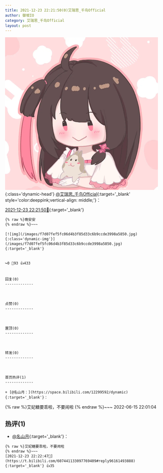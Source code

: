 ```yaml
---
title: 2021-12-23 22:21:50(0)艾瑞思_千鸟Official
author: 御坂IO
category: 艾瑞思_千鸟Official
layout: post
---
```


![img](/images/7e08840c56f251de28bdf766b647bd5fe9a5d50a.jpg){:class='dynamic-head'}
[@艾瑞思_千鸟Official](https://space.bilibili.com/1090010845/dynamic){:target='_blank' style='color:deeppink;vertical-align: middle;'}：

[2021-12-23 22:21:50🔗](https://t.bilibili.com/607441133097769409){:target='_blank'}

~~~
{% raw %}晚安安
{% endraw %}~~~

[![img](/images/f7d07fef5fc06d4b3f85d33c6b9ccde3998a5850.jpg){:class='dynamic-img'}](/images/f7d07fef5fc06d4b3f85d33c6b9ccde3998a5850.jpg){:target='_blank'}


↪️0 💬93 👍433


回复(0)
-------------



点赞(0)
-------------



置顶(0)
-------------



转发(0)
-------------



首页热评(1)
-------------

+ [@名山月：](https://space.bilibili.com/12299592/dynamic){:target='_blank'}：
~~~
{% raw %}艾妃糖要乖啦，不要闹啦
{% endraw %}~~~
2022-06-15 22:01:04


热评(1)
-------------

+ [@名山月](https://space.bilibili.com/12299592/dynamic){:target='_blank'}：
~~~
{% raw %}艾妃糖要乖啦，不要闹啦
{% endraw %}~~~
[2021-12-23 22:22:47🔗](https://t.bilibili.com/607441133097769409#reply96161493888){:target='_blank'} 👍35


